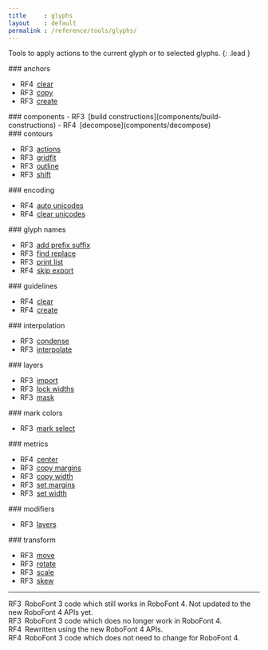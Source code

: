 ```yaml
---
title     : glyphs
layout    : default
permalink : /reference/tools/glyphs/
---
```


Tools to apply actions to the current glyph or to selected glyphs.
{: .lead }

<div class="row row-cols-1 row-cols-sm-2 row-cols-md-3 row-cols-lg-4 gy-3">

<div class='col' markdown=1>
### anchors

- <span class="badge text-bg-primary rounded-0">RF4</span> [clear](anchors/clear-anchors)
- <span class="badge text-bg-warning rounded-0">RF3</span> [copy](anchors/copy-anchors)
- <span class="badge text-bg-warning rounded-0">RF3</span> [create](anchors/create-anchors)
</div>

<div class='col' markdown=1>
### components
- <span class="badge text-bg-warning rounded-0">RF3</span> [build constructions](components/build-constructions)
- <span class="badge text-bg-primary rounded-0">RF4</span> [decompose](components/decompose)
</div>

<div class='col' markdown=1>
### contours

- <span class="badge text-bg-warning rounded-0">RF3</span> [actions](contours/actions)
- <span class="badge text-bg-warning rounded-0">RF3</span> [gridfit](contours/gridfit)
- <span class="badge text-bg-warning rounded-0">RF3</span> [outline](contours/outline)
- <span class="badge text-bg-danger  rounded-0">RF3</span> [shift](contours/shift)
</div>

<div class='col' markdown=1>
### encoding

- <span class="badge text-bg-primary rounded-0">RF4</span> [auto unicodes](encoding/auto-unicodes)
- <span class="badge text-bg-primary rounded-0">RF4</span> [clear unicodes](encoding/clear-unicodes)
</div>

<div class='col' markdown=1>
### glyph names

- <span class="badge text-bg-warning rounded-0">RF3</span> [add prefix suffix](glyph-names/add-prefix-suffix)
- <span class="badge text-bg-warning rounded-0">RF3</span> [find replace](glyph-names/find-replace)
- <span class="badge text-bg-warning rounded-0">RF3</span> [print list](glyph-names/print-list)
- <span class="badge text-bg-primary rounded-0">RF4</span> [skip export](glyph-names/skip-export)
</div>

<div class='col' markdown=1>
### guidelines

- <span class="badge text-bg-primary   rounded-0">RF4</span> [clear](guidelines/clear)
- <span class="badge text-bg-secondary rounded-0">RF4</span> [create](guidelines/create)
</div>

<div class='col' markdown=1>
### interpolation

- <span class="badge text-bg-warning rounded-0">RF3</span> [condense](interpolation/condense)
- <span class="badge text-bg-warning rounded-0">RF3</span> [interpolate](interpolation/interpolate)
</div>

<div class='col' markdown=1>
### layers

- <span class="badge text-bg-warning rounded-0">RF3</span> [import](layers/import)
- <span class="badge text-bg-warning rounded-0">RF3</span> [lock widths](layers/lock-widths)
- <span class="badge text-bg-warning rounded-0">RF3</span> [mask](layers/mask)
</div>

<div class='col' markdown=1>
### mark colors

- <span class="badge text-bg-warning rounded-0">RF3</span> [mark select](mark-colors/mark-select)
</div>

<div class='col' markdown=1>
### metrics

- <span class="badge text-bg-primary rounded-0">RF4</span> [center](metrics/center-glyph)
- <span class="badge text-bg-warning rounded-0">RF3</span> [copy margins](metrics/copy-margins)
- <span class="badge text-bg-warning rounded-0">RF3</span> [copy width](metrics/copy-width)
- <span class="badge text-bg-warning rounded-0">RF3</span> [set margins](metrics/set-margins)
- <span class="badge text-bg-warning rounded-0">RF3</span> [set width](metrics/set-width)
</div>

<div class='col' markdown=1>
### modifiers

- <span class="badge text-bg-warning rounded-0">RF3</span> [layers](modifiers/layers)
</div>

<div class='col' markdown=1>
### transform

- <span class="badge text-bg-warning rounded-0">RF3</span> [move](transform/move)
- <span class="badge text-bg-warning rounded-0">RF3</span> [rotate](transform/rotate)
- <span class="badge text-bg-warning rounded-0">RF3</span> [scale](transform/scale)
- <span class="badge text-bg-warning rounded-0">RF3</span> [skew](transform/skew)
</div>

</div>

- - -

<span class="badge text-bg-warning rounded-0">RF3</span> RoboFont 3 code which still works in RoboFont 4. Not updated to the new RoboFont 4 APIs yet.  
<span class="badge text-bg-danger  rounded-0">RF3</span> RoboFont 3 code which does no longer work in RoboFont 4.  
<span class="badge text-bg-success rounded-0">RF4</span> Rewritten using the new RoboFont 4 APIs.  
<span class="badge text-bg-primary rounded-0">RF4</span> RoboFont 3 code which does not need to change for RoboFont 4.  
